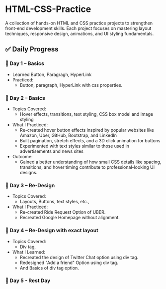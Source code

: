 # HTML-CSS-Practice
A collection of hands-on HTML and CSS practice projects to strengthen front-end development skills. Each project focuses on mastering layout techniques, responsive design, animations, and UI styling fundamentals.

## ✅ Daily Progress

### 📅 Day 1 – Basics
- Learned Button, Paragragh, HyperLink
- Practiced:
  - Button, paragraph, HyperLink with css properties.

### 📅 Day 2 – Basics
- Topics Covered:
  - Hover effects, transitions, text styling, CSS box model and image styling
- What I Practiced:
  - Re-created hover button effects inspired by popular websites like Amazon, Uber, GitHub, Bootstrap, and LinkedIn
  - Built pagination, stretch effects, and a 3D click animation for buttons
  - Experimented with text styles similar to those used in advertisements and news sites
- Outcome:
  - Gained a better understanding of how small CSS details like spacing, transitions, and hover timing contribute to professional-looking UI designs.

### 📅 Day 3 – Re-Design
- Topics Covered:
  - Layouts, Buttons, text styles, etc.,
- What I Practiced:
  - Re-created Ride Request Option of UBER.
  - Recreated Google Homepage without alignment.

### 📅 Day 4 – Re-Design with exact layout
- Topics Covered:
  - Div tag,
- What I Learned:
  - Recreated the design of Twitter Chat option using div tag.
  - Redesigned "Add a friend" Option using div tag.
  - And Basics of div tag option.
### 📆 Day 5 - Rest Day

